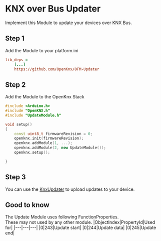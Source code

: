 # KNX over Bus Updater

Implement this Module to update your devices over KNX Bus.  

## Step 1
Add the Module to your platform.ini
```ini
lib_deps = 
    [...]
	https://github.com/OpenKnx/OFM-Updater
```

## Step 2
Add the Module to the OpenKnx Stack
```C++
#include <Arduino.h>
#include "OpenKNX.h"
#include "UpdateModule.h"

void setup()
{
	const uint8_t firmwareRevision = 0;
    openknx.init(firmwareRevision);
    openknx.addModule(1, ...);
    openknx.addModule(2, new UpdateModule());
    openknx.setup();

}
```

## Step 3
You can use the [KnxUpdater](https://github.com/thewhobox/KnxUpdater) to upload updates to your device.

## Good to know
The Update Module uses following FunctionProperties.  
These may not used by any other module.
|ObjectIndex|PropertyId|Used for|
|---|---|---|
|0|243|Update start|
|0|244|Update data|
|0|245|Update end|